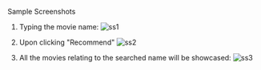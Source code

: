 Sample Screenshots

1. Typing the movie name: 
![ss1](https://github.com/jainil-parekh/Movie-Recommendation-System/assets/142773068/9919489c-9acf-44eb-8f33-f7686e35a56f)

2. Upon clicking "Recommend"
![ss2](https://github.com/jainil-parekh/Movie-Recommendation-System/assets/142773068/251c5972-457e-4d0e-8804-9cf56f637268)

3. All the movies relating to the searched name will be showcased:
![ss3](https://github.com/jainil-parekh/Movie-Recommendation-System/assets/142773068/c58be803-0f0a-4ef4-92b9-4f4ef9a776ed)

